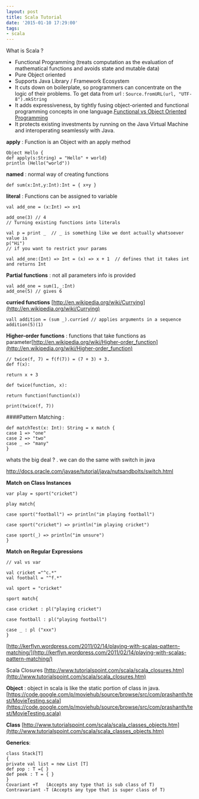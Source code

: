 ```yaml
---
layout: post
title: Scala Tutorial
date: '2015-01-10 17:29:00'
tags:
- scala
---
```


What is Scala ?

* Functional Programming (treats computation as the evaluation of mathematical functions and avoids state and mutable data)
* Pure Object oriented
* Supports Java Library / Framework Ecosystem
* It cuts down on boilerplate, so programmers can concentrate on the logic of their problems. 
To get data from url : `Source.fromURL(url, "UTF-8").mkString`
* It adds expressiveness, by tightly fusing object-oriented and functional programming concepts in one language.[Functional vs Object Oriented Programming](http://stackoverflow.com/questions/2078978/functional-programming-vs-object-oriented-programming)
* It protects existing investments by running on the Java Virtual Machine and interoperating seamlessly with Java.

**apply** : Function is an Object with an apply method

```
Object Hello { 
def apply(s:String) = "Hello" + world} 
println (Hello("world"))
```

**named** : normal way of creating functions

```
def sum(x:Int,y:Int):Int = { x+y }
```
**literal** : Functions can be assigned to variable

```
val add_one = (x:Int) => x+1 

add_one(3) // 4 
// Turning existing functions into literals 

val p = print _  // _ is something like we dont actually whatsoever value is 
p("Hi") 
// if you want to restrict your params 

val add_one:(Int) => Int = (x) => x + 1  // defines that it takes int and returns Int 
```

**Partial functions** : not all parameters info is provided

```
val add_one = sum(1,_:Int) 
add_one(5) // gives 6
```

**curried functions** [http://en.wikipedia.org/wiki/Currying](http://en.wikipedia.org/wiki/Currying)

```
vall addition = (sum _).curried // applies arguments in a sequence 
addition(5)(1)
```

**Higher-order functions** : functions that take functions as parameter[http://en.wikipedia.org/wiki/Higher-order_function](http://en.wikipedia.org/wiki/Higher-order_function)

```
// twice(f, 7) = f(f(7)) = (7 + 3) + 3. 
def f(x): 

return x + 3 

def twice(function, x): 

return function(function(x)) 

print(twice(f, 7)) 
```

####Pattern Matching :

```
def matchTest(x: Int): String = x match { 
case 1 => "one" 
case 2 => "two" 
case _ => "many" 
} 
```
whats the big deal ? . we can do the same with switch in java 

http://docs.oracle.com/javase/tutorial/java/nutsandbolts/switch.html</pre>

**Match on Class Instances**

```
var play = sport("cricket") 

play match{ 

case sport("football") => println("im playing football") 

case sport("cricket") => println("im playing cricket") 

case sport(_) => println("im unsure") 
}
```

**Match on Regular Expressions**

```
// val vs var 

val cricket ="^c.*" 
val football = "^f.*" 

val sport = "cricket" 

sport match{ 

case cricket : pl("playing cricket") 

case football : pl("playing football") 

case _ : pl ("xxx") 
}
```

[http://kerflyn.wordpress.com/2011/02/14/playing-with-scalas-pattern-matching/](http://kerflyn.wordpress.com/2011/02/14/playing-with-scalas-pattern-matching/)

Scala Closures [http://www.tutorialspoint.com/scala/scala_closures.htm](http://www.tutorialspoint.com/scala/scala_closures.htm) 

**Object** : object in scala is like the static portion of class in java.
[https://code.google.com/p/moviehub/source/browse/src/com/prashanth/test/MovieTesting.scala](https://code.google.com/p/moviehub/source/browse/src/com/prashanth/test/MovieTesting.scala)

**Class**
[http://www.tutorialspoint.com/scala/scala_classes_objects.htm](http://www.tutorialspoint.com/scala/scala_classes_objects.htm)

**Generics**:

```
class Stack[T] 
{ 
private val list = new List [T] 
def pop : T ={ } 
def peek : T = { } 
} 
Covariant +T   (Accepts any type that is sub class of T) 
Contravariant -T (Accepts any type that is super class of T)
```